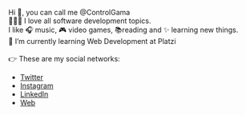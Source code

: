 Hi 👋, you can call me @ControlGama
<br> 🧑🏽‍💻 I love all software development topics.
<br> I like 🎧 music, 🎮 video games, 📚reading and ✨ learning new things.
<br> 🌱 I’m currently learning Web Development at Platzi 
<br>
<br> 👉 These are my social networks:
- <a href="https://twitter.com/ControlGama">Twitter</a> 
- <a href="https://www.instagram.com/ControlGama/">Instagram</a>
- <a href="www.linkedin.com/in/controlgama">LinkedIn</a>
- <a href="https://ControlGamaMX.com/">Web</a>

<!---
ControlGama/ControlGama is a ✨ special ✨ repository because its `README.md` (this file) appears on your GitHub profile.
You can click the Preview link to take a look at your changes.
--->
